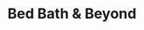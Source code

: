 ---
title: "Bed Bath & Beyond"
url: /mesa/bed-bath-and-beyond-south-signal-butte-road/
shop: houseware
---